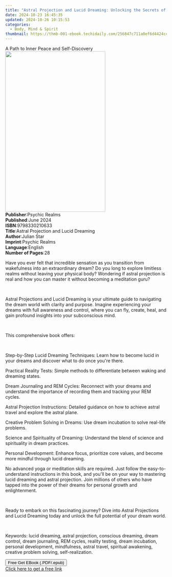 ```yaml
---
title: "Astral Projection and Lucid Dreaming: Unlocking the Secrets of the Subconscious Mind | Free Book"
date: 2024-10-23 16:45:35
updated: 2024-10-26 10:15:53
categories:
  - Body, Mind & Spirit
thumbnail: https://thmb-001-ebook.techidaily.com/256847c711a0ef6d4424cc4c245167fb57fcbddce7b0507c076722b908df5f3c.jpg
---
```

<main id="book-container">
  <div class="flex flex-col">
    <div class="book-brief flex-1 py-6 px-4 sm:p-6 md:py-10 md:px-8">
      <!-- brief-->
      <div class="book-brief-main">
        A Path to Inner Peace and Self-Discovery
      </div>
    </div>
    <div
      class="book-meta-info flex-1 grid gap-4 col-start-1 col-end-3 row-start-1 sm:mb-6 sm:grid-cols-4 lg:gap-6 lg:col-start-2 lg:row-end-6 lg:row-span-6 lg:mb-0"
    >
      <div
        class="book-meta-info-left place-content-center mt-4 p-4 text-sm leading-6 col-start-2 col-span-2 dark:text-slate-400"
      >
        <img
          class="w-full h-500 object-cover rounded-lg sm:h-255 sm:col-span-2 lg:col-span-full"
          src="https://img-001-ebook.techidaily.com/bff54e09518b8623551e532c241a9a107b8a820b84492674b6105bea61ee8e84.jpg"
          alt=""
          width="312"
          height="500"
        />
      </div>
      <div
        class="book-meta-info-right mt-2 col-start-1 row-start-2 col-span-3 self-center"
      >
        <!-- meta data  -->
        <div class="flex flex-col px-4 md:px-8">
          <div class="flex-1">
            <strong>Publisher</strong>:<span class="px-2">Psychic Realms</span>
          </div>
          <div class="flex-1">
            <strong>Published</strong>:<span class="px-2">June 2024</span>
          </div>
          <div class="flex-1">
            <strong>ISBN</strong>:<span class="px-2">9798330210633</span>
          </div>
          <div class="flex-1">
            <strong>Title</strong>:<span class="px-2"
              >Astral Projection and Lucid Dreaming</span
            >
          </div>
          <div class="flex-1">
            <strong>Author</strong>:<span class="px-2">Julian Star</span>
          </div>
          <div class="flex-1">
            <strong>Imprint</strong>:<span class="px-2">Psychic Realms</span>
          </div>
          <div class="flex-1">
            <strong>Language</strong>:<span class="px-2">English</span>
          </div>
          <div class="flex-1">
            <strong>Number of Pages</strong>:<span class="px-2">28</span>
          </div>
        </div>
      </div>
    </div>
    <div class="book-description flex-1 py-6 px-4 sm:p-6 md:py-10 md:px-8">
      <div class="book-description-main">
        <div accordion-content="" id="description">
          <p>
            Have you ever felt that incredible sensation as you transition from
            wakefulness into an extraordinary dream? Do you long to explore
            limitless realms without leaving your physical body? Wondering if
            astral projection is real and how you can master it without becoming
            a meditation guru?
          </p>
          <p><br /></p>
          <p>
            Astral Projections and Lucid Dreaming is your ultimate guide to
            navigating the dream world with clarity and purpose. Imagine
            experiencing your dreams with full awareness and control, where you
            can fly, create, heal, and gain profound insights into your
            subconscious mind.
          </p>
          <p><br /></p>
          <p>This comprehensive book offers:</p>
          <p><br /></p>
          <p>
            Step-by-Step Lucid Dreaming Techniques: Learn how to become lucid in
            your dreams and discover what to do once you're there.
          </p>
          <p>
            Practical Reality Tests: Simple methods to differentiate between
            waking and dreaming states.
          </p>
          <p>
            Dream Journaling and REM Cycles: Reconnect with your dreams and
            understand the importance of recording them and tracking your REM
            cycles.
          </p>
          <p>
            Astral Projection Instructions: Detailed guidance on how to achieve
            astral travel and explore the astral plane.
          </p>
          <p>
            Creative Problem Solving in Dreams: Use dream incubation to solve
            real-life problems.
          </p>
          <p>
            Science and Spirituality of Dreaming: Understand the blend of
            science and spirituality in dream practices.
          </p>
          <p>
            Personal Development: Enhance focus, prioritize core values, and
            become more mindful through lucid dreaming.
          </p>
          <p>
            No advanced yoga or meditation skills are required. Just follow the
            easy-to-understand instructions in this book, and you'll be on your
            way to mastering lucid dreaming and astral projection. Join millions
            of others who have tapped into the power of their dreams for
            personal growth and enlightenment.
          </p>
          <p><br /></p>
          <p>
            Ready to embark on this fascinating journey? Dive into Astral
            Projections and Lucid Dreaming today and unlock the full potential
            of your dream world.
          </p>
          <p><br /></p>
          <p>
            Keywords: lucid dreaming, astral projection, conscious dreaming,
            dream control, dream journaling, REM cycles, reality testing, dream
            incubation, personal development, mindfulness, astral travel,
            spiritual awakening, creative problem solving, self-realization.
          </p>
        </div>
        <div class="accordion-fader"></div>
      </div>
    </div>
    <div class="book-excerpts flex-1 py-6 px-4 sm:p-6 md:py-10 md:px-8"></div>
    <div
      class="book-about-author flex-1 py-6 px-4 sm:p-6 md:py-10 md:px-8"
    ></div>
    <div class="book-free-get flex-1 py-6 px-4 sm:p-6 md:py-10 md:px-8">
      <button
        id="btn-free-get"
        class="bg-blue-500 hover:bg-blue-700 text-white font-bold py-2 px-4 rounded"
      >
        Free Get EBook (.PDF/.epub)
      </button>
      <div id="countdown-display" class="px-2 text-lg mt-2"></div>
      <a
        id="free-link"
        class="hidden bg-blue-500 hover:bg-blue-700 text-white font-bold py-2 px-4 rounded"
        href="https://www.ebooks.com/en-us/book/211369765/astral-projection-and-lucid-dreaming-unlocking-the-secrets-of-the-subconscious-mind/julian-star/"
        target="_blank"
        >Click here to get a free link</a
      >
    </div>
    <script>
      let countdownTime = 0;
      let countdownInterval = null;
      document
        .getElementById('btn-free-get')
        .addEventListener('click', startCountdown);
      function startCountdown() {
        countdownTime = new Date().getTime() + 60000 * 3;
        countdownInterval = setInterval(updateCountdown, 1000);
        document.getElementById('btn-free-get').disabled = true;
        document
          .getElementById('btn-free-get')
          .classList.add('bg-gray-500', 'cursor-not-allowed');
      }
      function updateCountdown() {
        let currentTime = new Date().getTime();
        let timeLeft = countdownTime - currentTime;
        let secondsLeft = Math.floor(timeLeft / 1000);
        document.getElementById('countdown-display').innerHTML =
          `Remaining time: ${secondsLeft} seconds.`;
        if (secondsLeft <= 0) {
          clearInterval(countdownInterval);
          document.getElementById('btn-free-get').classList.add('hidden');
          document.getElementById('free-link').classList.remove('hidden');
          document.getElementById('countdown-display').innerHTML = '';
        }
      }
    </script>
  </div>
</main>
